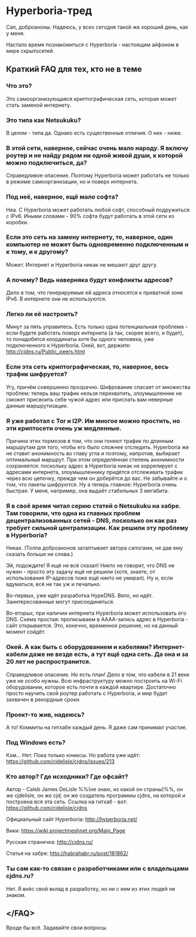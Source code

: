 # Hyperboria-тред

Сап, доброаноны. Надеюсь, у всех сегодня такой же хороший день, как у меня.

Настало время познакомиться с Hyperboria - настоящим айфоном в мире скрытосетей.


## Краткий FAQ для тех, кто не в теме


### Что это?

Это самоорганизующаяся криптографическая сеть, которая может стать заменой интернету.


### Это типа как Netsukuku?

В целом - типа да. Однако есть существенные отличия. О них - ниже.


### В этой сети, наверное, сейчас очень мало народу. Я включу роутер и не найду рядом ни одной живой души, к которой можно подключиться, да?

Справедливое опасение. Поэтому Hyperboria может работать не только в режиме самоорганизации, но и поверх интернета.


### Под неё, наверное, ещё мало софта?

Неа. С Hyperboria может работать любой софт, способный подружиться с IPv6. Иными словами - 90% софта будут работать в этой сети из коробки.


### Если это сеть на замену интернету, то, наверное, один компьютер не может быть одновременно подключенным и к тому, и к другому?

Может. Интернет и Hyperboria никак не мешают друг другу.


### А почему? Ведь наверняка будут конфликты адресов?

Дело в том, что генерируемые ей адреса относятся к приватной зоне IPv6. В интернете они не используются.


### Легко ли её настроить?

Минут за пять управитесь. Есть только одна потенциальная проблема - если будете работать поверх интернета (а так, скорее всего, и будет), то понадобятся координаты хотя бы одного человека, уже подключенного к Hyperboria. Окей, вот, держите: http://cjdns.ru/Public_peers.html


### Если эта сеть криптографическая, то, наверное, весь трафик шифруется?

Угу, причём совершенно прозрачно. Шифрование спасает от множества проблем: теперь ваш трафик нельзя перехватить, злоумышленник не сможет присвоить себе чужой адрес или прислать вам неверные данные маршрутизации.


### Я уже работал с Tor и I2P. Им многое можно простить, но эти криптосети очень уж медленные.

Причина этих тормозов в том, что они гоняют трафик по длинным маршрутам для того, чтобы его было сложнее отследить. Hyperboria же не ставит анонимность во главу угла и поэтому, напротив, выбирает оптимальный маршрут. При этом определённая степень анонимности сохраняется: поскольку адрес в Hyperboria никак не коррелирует с адресами интернета, злоумышленнику придётся отслеживать трафик через всю цепочку, прежде чем он доберётся до вас. Не забывайте и о том, что пакеты шифруются. Ну а теперь главное: Hyperboria очень быстрая. У меня, например, она выдаёт стабильных 3 мегабита.


### Я в своё время читал серию статей о Netsukuku на хабре. Там говорили, что одна из главных проблем децентрализованных сетей - DNS, посколько он как раз требует сильной централизации. Как решили эту проблему в Hyperboria?

Никак. (Толпа доброанонов затаптывает автора сапогами, не дав ему сказать больше ни слова.)

Эй, подождите! Я ещё не всё сказал! Никто не говорит, что DNS не нужен - просто эту задачу ещё не решили (хотя, знаете, от использования IP-адресов тоже ещё никто не умирал). Ну и, если вдуматься, всё не так уж и печально.

Во-первых, уже идёт разработка HypeDNS. Вяло, но идёт. Заинтересованные могут присоединяться.

Во-вторых, при наличии интернета Hyperboria может использовать его DNS. Схема простая: прописываем в AAAA-запись адрес в Hyperboria - сайт открывается. Это, конечно, временное решение, но на данный момент сойдёт.


### Окей. А как быть с оборудованием и кабелями? Интернет-кабели даже не везде есть, а тут ещё одна сеть. Да она и за 20 лет не распространится.

Справедливое опасение. Но есть план! Дело в том, что кабели в 21 веке уже не особо нужны. Всю инфраструктуру можно построить на Wi-Fi оборудовании, которое есть почти в каждой квартире. Достаточно просто научить свой роутер работать с Hyperboria, и мир будет захвачен в рекордные сроки.


### Проект-то жив, надеюсь?

А то! Коммиты на гитхабе каждый день. Я даже сам принимал участие.


### Под Windows есть?

Кхм... Нет. Пока только юниксы. Но работа уже идёт: https://github.com/cjdelisle/cjdns/issues/213


### Кто автор? Где исходники? Где офсайт?

Автор - Caleb James DeLisle %%(не знаю, из какой он страны)%%, он же cjdelisle, он же cjd; он же создатель программы cjdns, на которой и построена вся эта сеть. Ссылка на гитхаб - вот: https://github.com/cjdelisle/cjdns

Официальный сайт Hyperboria: http://hyperboria.net/

Вики: https://wiki.projectmeshnet.org/Main_Page

Русская страничка: http://cjdns.ru/

Статья на хабре: http://habrahabr.ru/post/181862/


### Ты сам как-то связан с разработчиками или с владельцами cjdns.ru?

Нет. Я внёс свой вклад в разработку, но ни с кем из этих людей не знаком.


## &lt;/FAQ>

Вроде бы всё. Задавайте свои вопросы.
